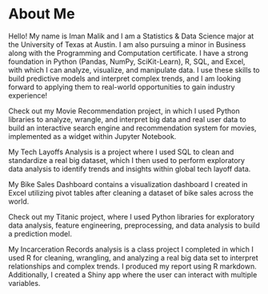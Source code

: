 # About Me

Hello! My name is Iman Malik and I am a Statistics & Data Science major at the University of Texas at Austin. I am also pursuing a minor in Business along with the Programming and Computation certificate. I have a strong foundation in Python (Pandas, NumPy, SciKit-Learn), R, SQL, and Excel, with which I can analyze, visualize, and manipulate data. I use these skills to build predictive models and interpret complex trends, and I am looking forward to applying them to real-world opportunities to gain industry experience!

Check out my Movie Recommendation project, in which I used Python libraries to analyze, wrangle, and interpret big data and real user data to build an interactive search engine and recommendation system for movies, implemented as a widget within Jupyter Notebook.

My Tech Layoffs Analysis is a project where I used SQL to clean and standardize a real big dataset, which I then used to perform exploratory data analysis to identify trends and insights within global tech layoff data.

My Bike Sales Dashboard contains a visualization dashboard I created in Excel utilizing pivot tables after cleaning a dataset of bike sales across the world.

Check out my Titanic project, where I used Python libraries for exploratory data analysis, feature engineering, preprocessing, and data analysis to build a prediction model.

My Incarceration Records analysis is a class project I completed in which I used R for cleaning, wrangling, and analyzing a real big data set to interpret relationships and complex trends. I produced my report using R markdown. Additionally, I created a Shiny app where the user can interact with multiple variables.
